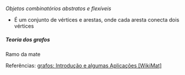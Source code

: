 *Objetos combinatórios abstratos e flexíveis*
- É um conjunto de vértices e arestas, onde cada aresta conecta dois vértices

##### Teoria dos grafos
Ramo da mate

Referências: 
[grafos: Introdução e algumas Aplicações \[WikiMat\]](https://sites.icmc.usp.br/aurichi/wikimat/doku.php?id=grafos:definicaografos#esta_ficando_um_pouco_quente_nao_grafo_tem_grau)